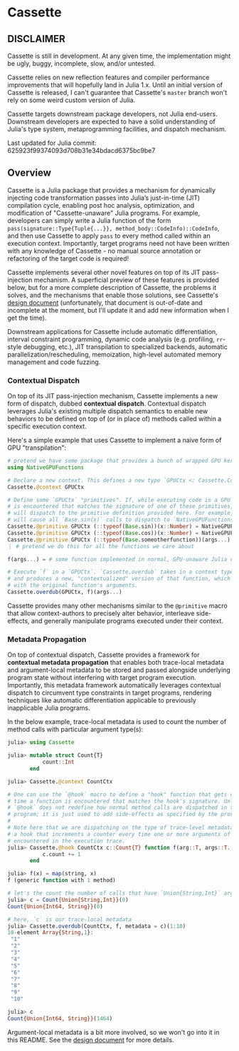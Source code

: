 # Cassette

## DISCLAIMER

Cassette is still in development. At any given time, the implementation might be ugly, buggy, incomplete, slow, and/or untested.

Cassette relies on new reflection features and compiler performance improvements that will hopefully land in Julia 1.x. Until an initial version of Cassette is released, I can't guarantee that Cassette's `master` branch won't rely on some weird custom version of Julia.

Cassette targets downstream package developers, not Julia end-users. Downstream developers are expected to have a solid understanding of Julia's type system, metaprogramming facilities, and dispatch mechanism.

Last updated for Julia commit: 625923f99374093d708b31e34bdacd6375bc9be7

## Overview

Cassette is a Julia package that provides a mechanism for dynamically injecting code transformation passes into Julia’s just-in-time (JIT) compilation cycle, enabling post hoc analysis, optimization, and modification of "Cassette-unaware" Julia programs. For example, developers can simply write a Julia function of the form `pass(signature::Type{Tuple{...}}, method_body::CodeInfo)::CodeInfo`, and then use Cassette to apply `pass` to every method called within an execution context. Importantly, target programs need not have been written with any knowledge of Cassette - no manual source annotation or refactoring of the target code is required!

Cassette implements several other novel features on top of its JIT pass-injection mechanism. A superficial preview of these features is provided below, but for a more complete description of Cassette, the problems it solves, and the mechanisms that enable those solutions, see Cassette's [design document](docs/design.md) (unfortunately, that document is out-of-date and incomplete at the moment, but I'll update it and add new information when I get the time).

Downstream applications for Cassette include automatic differentiation, interval constraint programming, dynamic code analysis (e.g. profiling, `rr`-style debugging, etc.), JIT transpilation to specialized backends, automatic parallelization/rescheduling, memoization, high-level automated memory management and code fuzzing.

### Contextual Dispatch

On top of its JIT pass-injection mechanism, Cassette implements a new form of dispatch, dubbed **contextual dispatch**. Contextual dispatch leverages Julia's existing multiple dispatch semantics to enable new behaviors to be defined on top of (or in place of) methods called within a specific execution context.

Here's a simple example that uses Cassette to implement a naive form of GPU "transpilation":

```julia
# pretend we have some package that provides a bunch of wrapped GPU kernels
using NativeGPUFunctions

# Declare a new context. This defines a new type `GPUCtx <: Cassette.Context`.
Cassette.@context GPUCtx

# Define some `GPUCtx` "primitives". If, while executing code in a GPU context, some method
# is encountered that matches the signature of one of these primitives, that method call
# will dispatch to the primitive definition provided here. For example, these definitions
# will cause all `Base.sin(x)` calls to dispatch to `NativeGPUFunctions.sin(x)`.
Cassette.@primitive GPUCtx (::typeof(Base.sin))(x::Number) = NativeGPUFunctions.sin(x)
Cassette.@primitive GPUCtx (::typeof(Base.cos))(x::Number) = NativeGPUFunctions.cos(x)
Cassette.@primitive GPUCtx (::typeof(Base.someotherfunction))(args...) = NativeGPUFunctions.someotherfunction(args...)
⋮ # pretend we do this for all the functions we care about

f(args...) = # some function implemented in normal, GPU-unaware Julia code

# Execute `f` in a `GPUCtx`. `Cassette.overdub` takes in a context type and a function,
# and produces a new, "contextualized" version of that function, which can then be called
# with the original function's arguments.
Cassette.overdub(GPUCtx, f)(args...)
```

Cassette provides many other mechanisms similar to the `@primitive` macro that allow context-authors to precisely alter behavior, interleave side-effects, and generally manipulate programs executed under their context.

### Metadata Propagation

On top of contextual dispatch, Cassette provides a framework for **contextual metadata propagation** that enables both trace-local metadata and argument-local metadata to be stored and passed alongside underlying program state without interfering with target program execution. Importantly, this metadata framework automatically leverages contextual dispatch to circumvent type constraints in target programs, rendering techniques like automatic differentiation applicable to previously inapplicable Julia programs.

In the below example, trace-local metadata is used to count the number of method calls with particular argument type(s):

```julia
julia> using Cassette

julia> mutable struct Count{T}
           count::Int
       end

julia> Cassette.@context CountCtx

# One can use the `@hook` macro to define a "hook" function that gets called every
# time a function is encountered that matches the hook's signature. Unlike `@primitive`,
# `@hook` does not redefine how normal method calls are dispatched in the target
# program; it is just used to add side-effects as specified by the provided hook.
#
# Note here that we are dispatching on the type of trace-level metadata to define
# a hook that increments a counter every time one or more arguments of type `T` are
# encountered in the execution trace.
julia> Cassette.@hook CountCtx c::Count{T} function f(arg::T, args::T...) where {T}
           c.count += 1
       end

julia> f(x) = map(string, x)
f (generic function with 1 method)

# let's the count the number of calls that have `Union{String,Int}` arguments
julia> c = Count{Union{String,Int}}(0)
Count{Union{Int64, String}}(0)

# here, `c` is our trace-local metadata
julia> Cassette.overdub(CountCtx, f, metadata = c)(1:10)
10-element Array{String,1}:
 "1"
 "2"
 "3"
 "4"
 "5"
 "6"
 "7"
 "8"
 "9"
 "10"

julia> c
Count{Union{Int64, String}}(1464)
```

Argument-local metadata is a bit more involved, so we won't go into it in this README. See the [design document](docs/design.md) for more details.
